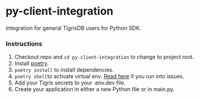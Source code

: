 # py-client-integration
Integration for general TigrisDB users for Python SDK.

### Instructions
1. Checkout repo and `cd py-client-integration` to change to project root.
2. Install [poetry](https://python-poetry.org/docs/#installation).
3. `poetry install` to install dependencies.
4. `poetry shell`to activate virtual env. [Read here](https://python-poetry.org/docs/basic-usage/#activating-the-virtual-environment) if you run into issues.
5. Add your Tigris secrets to your .env.dev file.
6. Create your application in either a new Python file or in main.py.
